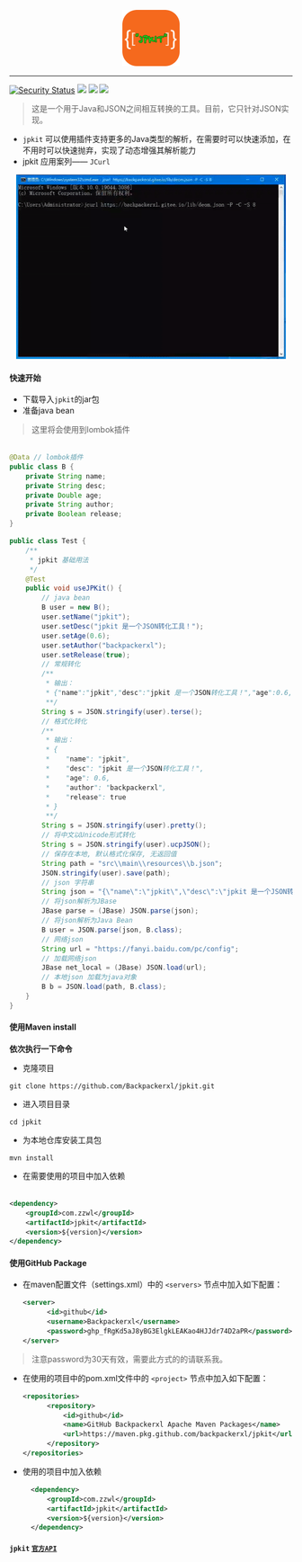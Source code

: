 <p align="center">
    <a href="#">
        <img src="./logo.png" alt="logo">
    </a>
</p>
<hr>

[![Security Status](https://www.oscs1024.com/platform/badge/murphysecurity/murphysec.svg?t=1)](https://www.murphysec.com/accept?code=a111c7f25ae06b96daa00627832e6b68&type=1&from=2&t=2)
[![](https://badgen.net/badge/releases/v1.1.5/purple?icon=github)](https://github.com/Backpackerxl/jpkit/releases/tag/v1.1.2)
[![](https://badgen.net/badge/maven/v1.1.5/cyan?icon=maven)](https://github.com/Backpackerxl/jpkit/packages/1773341)
[![](https://badgen.net/badge/license/Apache%20License%202.0/blue?icon=gitlab)](https://github.com/Backpackerxl/jpkit/blob/main/LICENSE)

> 这是一个用于Java和JSON之间相互转换的工具。目前，它只针对JSON实现。

- `jpkit` 可以使用插件支持更多的Java类型的解析，在需要时可以快速添加，在不用时可以快速抛弃，实现了动态增强其解析能力
- jpkit 应用案列—— `JCurl`

<p align="center">
    <img style="text-align: center" loading="lazy" src="./jcurl2.0.gif" width="480" height="328"  alt="jcurl2.0"/>
</p>

#### 快速开始

- 下载导入`jpkit`的jar包
- 准备java bean

> 这里将会使用到lombok插件

```java

@Data // lombok插件
public class B {
    private String name;
    private String desc;
    private Double age;
    private String author;
    private Boolean release;
}
```

```java
public class Test {
    /**
     * jpkit 基础用法
     */
    @Test
    public void useJPKit() {
        // java bean
        B user = new B();
        user.setName("jpkit");
        user.setDesc("jpkit 是一个JSON转化工具！");
        user.setAge(0.6);
        user.setAuthor("backpackerxl");
        user.setRelease(true);
        // 常规转化
        /**
         * 输出：
         * {"name":"jpkit","desc":"jpkit 是一个JSON转化工具！","age":0.6,"author":"backpackerxl","release":true}
         **/
        String s = JSON.stringify(user).terse();
        // 格式化转化
        /**
         * 输出：
         * {
         *    "name": "jpkit",
         *    "desc": "jpkit 是一个JSON转化工具！",
         *    "age": 0.6,
         *    "author": "backpackerxl",
         *    "release": true
         * }
         **/
        String s = JSON.stringify(user).pretty();
        // 将中文以Unicode形式转化
        String s = JSON.stringify(user).ucpJSON();
        // 保存在本地, 默认格式化保存, 无返回值
        String path = "src\\main\\resources\\b.json";
        JSON.stringify(user).save(path);
        // json 字符串
        String json = "{\"name\":\"jpkit\",\"desc\":\"jpkit 是一个JSON转化工具！\",\"age\":0.6,\"author\":\"backpackerxl\",\"release\":true}";
        // 将json解析为JBase
        JBase parse = (JBase) JSON.parse(json);
        // 将json解析为Java Bean
        B user = JSON.parse(json, B.class);
        // 网络json
        String url = "https://fanyi.baidu.com/pc/config";
        // 加载网络json
        JBase net_local = (JBase) JSON.load(url);
        // 本地json 加载为java对象
        B b = JSON.load(path, B.class);
    }
}
```

#### 使用Maven install

**依次执行一下命令**

- 克隆项目

```
git clone https://github.com/Backpackerxl/jpkit.git
```

- 进入项目目录

```
cd jpkit
```

- 为本地仓库安装工具包

```
mvn install
```

- 在需要使用的项目中加入依赖

```xml

<dependency>
    <groupId>com.zzwl</groupId>
    <artifactId>jpkit</artifactId>
    <version>${version}</version>
</dependency>
```

#### 使用GitHub Package

- 在maven配置文件（settings.xml）中的 `<servers>` 节点中加入如下配置：
  ```xml
  <server>
		<id>github</id>
		<username>Backpackerxl</username>
		<password>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</password>
  </server>
  ```
> 注意password为30天有效，需要此方式的的请联系我。
- 在使用的项目中的pom.xml文件中的 `<project>` 节点中加入如下配置：
  ```xml
  <repositories>
        <repository>
            <id>github</id>
            <name>GitHub Backpackerxl Apache Maven Packages</name>
            <url>https://maven.pkg.github.com/backpackerxl/jpkit</url>
        </repository>
  </repositories>
  ```
- 使用的项目中加入依赖
  ```xml
    <dependency>
        <groupId>com.zzwl</groupId>
        <artifactId>jpkit</artifactId>
        <version>${version}</version>
    </dependency>
  ```

#### `jpkit` [`官方API`](https://backpackerxl.github.io/jpkit/)
